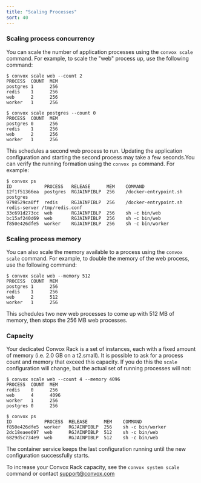 ```yaml
---
title: "Scaling Processes"
sort: 40
---
```

### Scaling process concurrency

You can scale the number of application processes using the `convox scale` command. For example, to scale the "web" process up, use the following command:

    $ convox scale web --count 2
    PROCESS  COUNT  MEM
    postgres 1      256
    redis    1      256
    web      2      256
    worker   1      256

    $ convox scale postgres --count 0
    PROCESS  COUNT  MEM
    postgres 0      256
    redis    1      256
    web      2      256
    worker   1      256

This schedules a second web process to run. Updating the application configuration and starting the second process may take a few seconds.You can verify the running formation using the `convox ps` command. For example:

    $ convox ps
    ID            PROCESS   RELEASE      MEM    COMMAND
    12f1f51366ea  postgres  RGJAINPIBLP  256    /docker-entrypoint.sh postgres
    9798529ca0ff  redis     RGJAINPIBLP  256    /docker-entrypoint.sh redis-server /tmp/redis.conf
    33c691d273cc  web       RGJAINPIBLP  256    sh -c bin/web
    bc15af240d69  web       RGJAINPIBLP  256    sh -c bin/web
    f850e426dfe5  worker    RGJAINPIBLP  256    sh -c bin/worker

### Scaling process memory

You can also scale the memory available to a process using the `convox scale` command. For example, to double the memory of the web process, use the following command:

    $ convox scale web --memory 512
    PROCESS  COUNT  MEM
    postgres 1      256
    redis    1      256
    web      2      512
    worker   1      256

This schedules two new web processes to come up with 512 MB of memory, then stops the 256 MB web processes.

### Capacity

Your dedicated Convox Rack is a set of instances, each with a fixed amount of memory (i.e. 2.0 GB on a t2.small). It is possible to ask for a process count and memory that exceed this capacity. If you do this the `scale` configuration will change, but the actual set of running processes will not:

    $ convox scale web --count 4 --memory 4096
    PROCESS  COUNT  MEM
    redis    0      256
    web      4      4096
    worker   1      256
    postgres 0      256

    $ convox ps
    ID            PROCESS  RELEASE      MEM    COMMAND
    f850e426dfe5  worker   RGJAINPIBLP  256    sh -c bin/worker
    2dc18eaee697  web      RGJAINPIBLP  512    sh -c bin/web
    6829d5c734e9  web      RGJAINPIBLP  512    sh -c bin/web

The container service keeps the last configuration running until the new configuration successfully starts.

To increase your Convox Rack capacity, see the `convox system scale` command or contact support@convox.com
